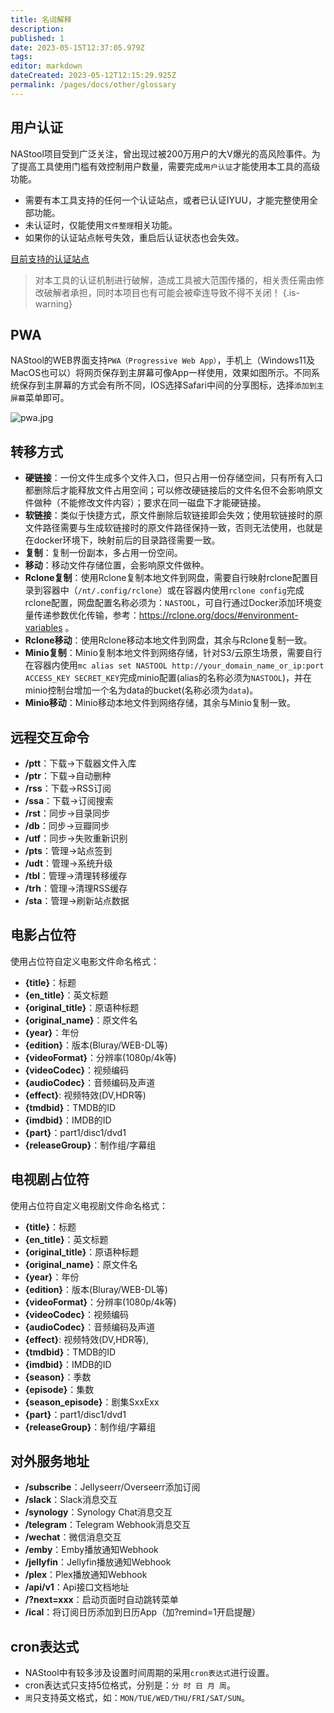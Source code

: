 ```yaml
---
title: 名词解释
description: 
published: 1
date: 2023-05-15T12:37:05.979Z
tags: 
editor: markdown
dateCreated: 2023-05-12T12:15:29.925Z
permalink: /pages/docs/other/glossary
---
```


## 用户认证

NAStool项目受到广泛关注，曾出现过被200万用户的大V爆光的高风险事件。为了提高工具使用门槛有效控制用户数量，需要完成`用户认证`才能使用本工具的高级功能。

- 需要有本工具支持的任何一个认证站点，或者已认证IYUU，才能完整使用全部功能。
- 未认证时，仅能使用`文件整理`相关功能。
- 如果你的认证站点帐号失效，重启后认证状态也会失效。

[目前支持的认证站点](/支持站点#认证站点)

> 对本工具的认证机制进行破解，造成工具被大范围传播的，相关责任需由修改破解者承担，同时本项目也有可能会被牵连导致不得不关闭！
{.is-warning}


## PWA
NAStool的WEB界面支持`PWA（Progressive Web App）`，手机上（Windows11及MacOS也可以）将网页保存到主屏幕可像App一样使用，效果如图所示。不同系统保存到主屏幕的方式会有所不同，IOS选择Safari中间的分享图标，选择`添加到主屏幕`菜单即可。


![pwa.jpg](/images/pwa.jpg)


## 转移方式

- **硬链接**：一份文件生成多个文件入口，但只占用一份存储空间，只有所有入口都删除后才能释放文件占用空间；可以修改硬链接后的文件名但不会影响原文件做种（不能修改文件内容）；要求在同一磁盘下才能硬链接。
- **软链接**：类似于快捷方式，原文件删除后软链接即会失效；使用软链接时的原文件路径需要与生成软链接时的原文件路径保持一致，否则无法使用，也就是在docker环境下，映射前后的目录路径需要一致。
- **复制**：复制一份副本，多占用一份空间。
- **移动**：移动文件存储位置，会影响原文件做种。
- **Rclone复制**：使用Rclone复制本地文件到网盘，需要自行映射rclone配置目录到容器中（`/nt/.config/rclone`）或在容器内使用`rclone config`完成rclone配置，网盘配置名称必须为：`NASTOOL`，可自行通过Docker添加环境变量传递参数优化传输，参考：https://rclone.org/docs/#environment-variables 。
- **Rclone移动**：使用Rclone移动本地文件到网盘，其余与Rclone复制一致。
- **Minio复制**：Minio复制本地文件到网络存储，针对S3/云原生场景，需要自行在容器内使用`mc alias set NASTOOL http://your_domain_name_or_ip:port ACCESS_KEY SECRET_KEY`完成minio配置(alias的名称必须为`NASTOOL`)，并在minio控制台增加一个名为data的bucket(名称必须为`data`)。
- **Minio移动**：Minio移动本地文件到网络存储，其余与Minio复制一致。

## 远程交互命令

- **/ptt**：下载->下载器文件入库
- **/ptr**：下载->自动删种
- **/rss**：下载->RSS订阅
- **/ssa**：下载->订阅搜索
- **/rst**：同步->目录同步
- **/db**：同步->豆瓣同步
- **/utf**：同步->失败重新识别
- **/pts**：管理->站点签到
- **/udt**：管理->系统升级
- **/tbl**：管理->清理转移缓存
- **/trh**：管理->清理RSS缓存
- **/sta**：管理->刷新站点数据


## 电影占位符

使用占位符自定义电影文件命名格式：

- **{title}**：标题
- **{en_title}**：英文标题
- **{original_title}**：原语种标题
- **{original_name}**：原文件名
- **{year}**：年份
- **{edition}**：版本(Bluray/WEB-DL等)
- **{videoFormat}**：分辨率(1080p/4k等)
- **{videoCodec}**：视频编码
- **{audioCodec}**：音频编码及声道
- **{effect}**: 视频特效(DV,HDR等)
- **{tmdbid}**：TMDB的ID
- **{imdbid}**：IMDB的ID
- **{part}**：part1/disc1/dvd1
- **{releaseGroup}**：制作组/字幕组

## 电视剧占位符

使用占位符自定义电视剧文件命名格式：

- **{title}**：标题
- **{en_title}**：英文标题
- **{original_title}**：原语种标题
- **{original_name}**：原文件名
- **{year}**：年份
- **{edition}**：版本(Bluray/WEB-DL等)
- **{videoFormat}**：分辨率(1080p/4k等)
- **{videoCodec}**：视频编码
- **{audioCodec}**：音频编码及声道
- **{effect}**: 视频特效(DV,HDR等),
- **{tmdbid}**：TMDB的ID
- **{imdbid}**：IMDB的ID
- **{season}**：季数
- **{episode}**：集数
- **{season_episode}**：剧集SxxExx
- **{part}**：part1/disc1/dvd1
- **{releaseGroup}**：制作组/字幕组


## 对外服务地址

- **/subscribe**：Jellyseerr/Overseerr添加订阅
- **/slack**：Slack消息交互
- **/synology**：Synology Chat消息交互
- **/telegram**：Telegram Webhook消息交互
- **/wechat**：微信消息交互
- **/emby**：Emby播放通知Webhook
- **/jellyfin**：Jellyfin播放通知Webhook
- **/plex**：Plex播放通知Webhook
- **/api/v1**：Api接口文档地址
- **/?next=xxx**：启动页面时自动跳转菜单
- **/ical**：将订阅日历添加到日历App（加?remind=1开启提醒）

## cron表达式

- NAStool中有较多涉及设置时间周期的采用`cron表达式`进行设置。
- cron表达式只支持5位格式，分别是：`分 时 日 月 周`。
- `周`只支持英文格式，如：`MON/TUE/WED/THU/FRI/SAT/SUN`。
